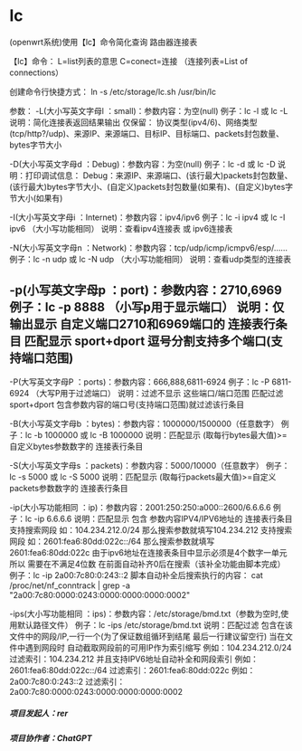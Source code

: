 # lc
 (openwrt系统)使用【lc】命令简化查询 路由器连接表




【lc】命令：
L=list列表的意思 C=conect=连接 （连接列表=List of connections）


创建命令行快捷方式：
ln -s /etc/storage/lc.sh /usr/bin/lc


参数：
-L(大小写英文字母l ：small)：参数内容：为空(null)
例子：lc -l 或 lc -L
说明：简化连接表返回结果输出 仅保留：
协议类型(ipv4/6)、网络类型(tcp/http?/udp)、来源IP、来源端口、目标IP、目标端口、packets封包数量、bytes字节大小

-D(大小写英文字母d ：Debug)：参数内容：为空(null)
例子：lc -d 或 lc -D
说明：打印调试信息：
Debug：来源IP、来源端口、(该行最大)packets封包数量、(该行最大)bytes字节大小、(自定义)packets封包数量(如果有)、(自定义)bytes字节大小(如果有)

-I(大小写英文字母i ：Internet)：参数内容：ipv4/ipv6
例子：lc -i ipv4 或 lc -I ipv6	（大小写功能相同）
说明：查看ipv4连接表 或 ipv6连接表

-N(大小写英文字母n ：Network)：参数内容：tcp/udp/icmp/icmpv6/esp/……
例子：lc -n udp 或 lc -N udp	（大小写功能相同）
说明：查看udp类型的连接表

-p(小写英文字母p ：port)：参数内容：2710,6969
例子：lc -p 8888		（小写p用于显示端口）
说明：仅输出显示 自定义端口2710和6969端口的 连接表行条目
      匹配显示 sport+dport 逗号分割支持多个端口(支持端口范围)
-----------
-P(大写英文字母P ：ports)：参数内容：666,888,6811-6924
例子：lc -P 6811-6924		（大写P用于过滤端口）
说明：过滤不显示 这些端口/端口范围
      匹配过滤 sport+dport 包含参数内容的端口号(支持端口范围)就过滤该行条目

-B(大小写英文字母b ：bytes)：参数内容：1000000/1500000（任意数字）
例子：lc -b 1000000 或 lc -B 1000000
说明：匹配显示 (取每行bytes最大值)>=自定义bytes参数数字的 连接表行条目

-S(大小写英文字母s ：packets)：参数内容：5000/10000（任意数字）
例子：lc -s 5000 或 lc -S 5000
说明：匹配显示 (取每行packets最大值)>=自定义packets参数数字的 连接表行条目

-ip(大小写功能相同 ：ip)：参数内容：2001:250:250:a000::2600/6.6.6.6
例子：lc -ip 6.6.6.6
说明：匹配显示 包含 参数内容IPV4/IPV6地址的 连接表行条目
支持搜索网段 如：104.234.212.0/24
那么搜索参数就填写104.234.212
支持搜索网段 如：2601:fea6:80dd:022c::/64
那么搜索参数就填写2601:fea6:80dd:022c
由于ipv6地址在连接表条目中显示必须是4个数字一单元所以 需要在不满足4位数
在前面自动补齐0后在搜索（该补全功能由脚本完成）
例子：lc -ip 2a00:7c80:0:243::2
脚本自动补全后搜索执行的内容：
cat /proc/net/nf_conntrack | grep -a "2a00:7c80:0000:0243:0000:0000:0000:0002"

-ips(大小写功能相同 ：ips)：参数内容：/etc/storage/bmd.txt（参数为空时,使用默认路径文件）
例子：lc -ips /etc/storage/bmd.txt
说明：匹配过滤 包含在该文件中的网段/IP,一行一个(为了保证数组循环到结尾 最后一行建议留空行)
当在文件中遇到网段时 自动截取网段前的可用IP作为索引缩写
例如：104.234.212.0/24
过滤索引：104.234.212
并且支持IPV6地址自动补全和网段索引
例如：2601:fea6:80dd:022c::/64
过滤索引：2601:fea6:80dd:022c
例如：2a00:7c80:0:243::2
过滤索引：2a00:7c80:0000:0243:0000:0000:0000:0002
























##### 项目发起人：rer
##### 项目协作者：ChatGPT



